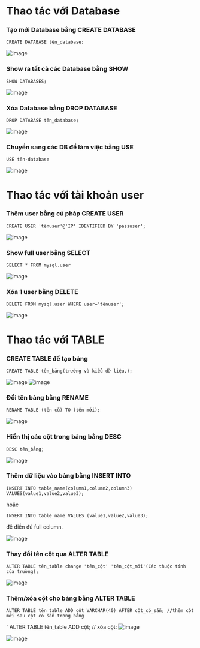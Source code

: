 # Thao tác với Database

### Tạo mới Database bằng CREATE DATABASE

` CREATE DATABASE tên_database; `

![image](https://user-images.githubusercontent.com/111721629/191649109-a07eb67c-4802-4da5-bb33-c7a5d40ba5ba.png)

### Show ra tất cả các Database bằng SHOW

` SHOW DATABASES; `

![image](https://user-images.githubusercontent.com/111721629/191649264-c98015d9-e2d3-4611-9f0a-f66dc01a266b.png)

### Xóa Database bằng DROP DATABASE

` DROP DATABASE tên_database; `

![image](https://user-images.githubusercontent.com/111721629/191651436-b21d5b74-fcc6-40ec-ad53-dea54e2243fa.png)
 
### Chuyển sang các DB để làm việc bằng USE

` USE tên-database `

![image](https://user-images.githubusercontent.com/111721629/191654647-9aedc368-17a1-46f5-93c0-64f20978b09f.png)

# Thao tác với tài khoản user

### Thêm user bằng cú pháp CREATE USER

` CREATE USER 'tênuser'@'IP' IDENTIFIED BY 'passuser'; `

![image](https://user-images.githubusercontent.com/111721629/191658025-63dd0ccf-448c-41b7-953c-3172087a211d.png)

### Show full user bằng SELECT

` SELECT * FROM mysql.user `

![image](https://user-images.githubusercontent.com/111721629/191658385-4c5b9a06-17ff-4720-befc-1984b6979266.png)

### Xóa 1 user bằng DELETE

` DELETE FROM mysql.user WHERE user='tênuser'; `

![image](https://user-images.githubusercontent.com/111721629/191659334-0a8a675d-58c5-422b-ba7b-b210261e4168.png)

# Thao tác với TABLE

### CREATE TABLE để tạo bảng

` CREATE TABLE tên_bảng(trường và kiểu dữ liệu,); `

![image](https://user-images.githubusercontent.com/111721629/191660517-67a845a4-38ae-41b2-a2ba-5353daaf0ca2.png)
![image](https://user-images.githubusercontent.com/111721629/191660560-f3a2a60e-ace8-449a-8e2d-ae4e939ffc1c.png)

### Đổi tên bảng bằng RENAME

` RENAME TABLE (tên cũ) TO (tên mới); `

![image](https://user-images.githubusercontent.com/111721629/191660875-71a5a425-317d-4339-8d79-9adb1fa1760a.png)

### Hiển thị các cột trong bảng bằng DESC


` DESC tên_bảng; `

![image](https://user-images.githubusercontent.com/111721629/191683195-74ffdb07-ad63-4dc6-9262-b6d7802b4acb.png)

### Thêm dữ liệu vào bảng bằng INSERT INTO

` INSERT INTO table_name(column1,column2,column3) VALUES(value1,value2,value3); `  

hoặc

` INSERT INTO table_name VALUES (value1,value2,value3); `

để điền đủ full column.

![image](https://user-images.githubusercontent.com/111721629/191678137-426e2cf3-d5cb-4c0e-8b8c-6ae16486e950.png)

### Thay đổi tên cột qua ALTER TABLE

` ALTER TABLE tên_table change 'tên_cột' 'tên_cột_mới'(Các thuộc tính của trường); `

![image](https://user-images.githubusercontent.com/111721629/191688773-01c36c44-adf0-4e4a-a9ff-495fe96be744.png)


### Thêm/xóa cột cho bảng bằng ALTER TABLE

` ALTER TABLE tên_table ADD cột VARCHAR(40) AFTER cột_có_sẵn; //thêm cột mới sau cột có sẵn trong bảng `

` ALTER TABLE tên_table ADD cột; // xóa cột:
![image](https://user-images.githubusercontent.com/111721629/191700611-e700bed9-d4a9-494a-9813-4dcd9ac86044.png)

![image](https://user-images.githubusercontent.com/111721629/191703282-4077fc5f-c8ac-4bca-b5be-aeebb0dfb10f.png)
